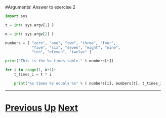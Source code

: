 #Arguments! Answer to exercise 2

```python
import sys

t = int( sys.argv[1] )

n = int( sys.argv[2] )

numbers = [ "zero", "one", "two", "three", "four",
            "five", "six", "seven", "eight", "nine",
            "ten", "eleven", "twelve" ]

print("This is the %s times table." % numbers[t])

for i in range(1, n+1):
    t_times_i = t * i

    print("%s times %s equals %s" % ( numbers[i], numbers[t], t_times_i ))
```

***

# [Previous](arguments.md) [Up](README.md) [Next](arguments.md)
